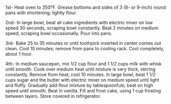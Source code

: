1st- Heat oven to 350°F. Grease bottoms and sides of 3 (8- or 9-inch) round pans with shortening; lightly flour.

2nd- In large bowl, beat all cake ingredients with electric mixer on low speed 30 seconds, scraping bowl constantly. Beat 2 minutes on medium speed, scraping bowl occasionally. Pour into pans.

3rd- Bake 25 to 35 minutes or until toothpick inserted in center comes out clean. Cool 10 minutes; remove from pans to cooling rack. Cool completely, about 1 hour.

4th- In medium saucepan, mix 1/2 cup flour and 1 1/2 cups milk with whisk until smooth. Cook over medium heat until mixture is very thick, stirring constantly. Remove from heat; cool 10 minutes. In large bowl, beat 1 1/2 cups sugar and the butter with electric mixer on medium speed until light and fluffy. Gradually add flour mixture by tablespoonfuls; beat on high speed until smooth. Beat in vanilla. Fill and frost cake, using 1 cup frosting between layers. Store covered in refrigerator.  